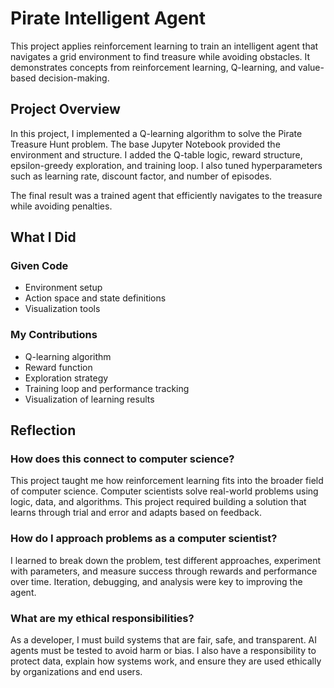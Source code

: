 # Pirate Intelligent Agent

This project applies reinforcement learning to train an intelligent agent that navigates a grid environment to find treasure while avoiding obstacles. It demonstrates concepts from reinforcement learning, Q-learning, and value-based decision-making.

## Project Overview

In this project, I implemented a Q-learning algorithm to solve the Pirate Treasure Hunt problem. The base Jupyter Notebook provided the environment and structure. I added the Q-table logic, reward structure, epsilon-greedy exploration, and training loop. I also tuned hyperparameters such as learning rate, discount factor, and number of episodes.

The final result was a trained agent that efficiently navigates to the treasure while avoiding penalties.

## What I Did

### Given Code
- Environment setup  
- Action space and state definitions  
- Visualization tools  

### My Contributions
- Q-learning algorithm  
- Reward function  
- Exploration strategy  
- Training loop and performance tracking  
- Visualization of learning results

## Reflection

### How does this connect to computer science?

This project taught me how reinforcement learning fits into the broader field of computer science. Computer scientists solve real-world problems using logic, data, and algorithms. This project required building a solution that learns through trial and error and adapts based on feedback.

### How do I approach problems as a computer scientist?

I learned to break down the problem, test different approaches, experiment with parameters, and measure success through rewards and performance over time. Iteration, debugging, and analysis were key to improving the agent.

### What are my ethical responsibilities?

As a developer, I must build systems that are fair, safe, and transparent. AI agents must be tested to avoid harm or bias. I also have a responsibility to protect data, explain how systems work, and ensure they are used ethically by organizations and end users.

